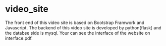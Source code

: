 # video_site

The front end of this video site is based on Bootstrap Framwork and Javascript. The backend of this video site is developed by python(flask) and the databse side is mysql.
Your can see the interface of the website on interface.pdf.
